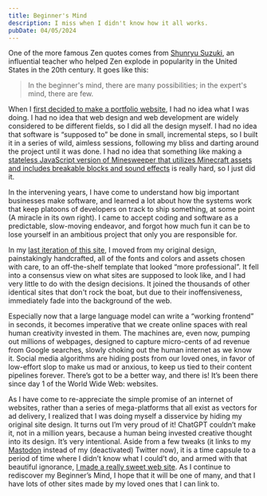 ```yaml
---
title: Beginner's Mind
description: I miss when I didn't know how it all works.
pubDate: 04/05/2024
---
```


One of the more famous Zen quotes comes from [Shunryu Suzuki](https://en.wikipedia.org/wiki/Zen_Mind,_Beginner%27s_Mind), an influential teacher who helped Zen explode in popularity in the United States in the 20th century. It goes like this:

> In the beginner's mind, there are many possibilities; in the expert's mind, there are few.

When I [first decided to make a portfolio website](/projects/giammattei), I had no idea what I was doing. I had no idea that web design and web development are widely considered to be different fields, so I did all the design myself. I had no idea that software is “supposed to” be done in small, incremental steps, so I built it in a series of wild, aimless sessions, following my bliss and darting around the project until it was done. I had no idea that something like making a [stateless JavaScript version of Minesweeper that utilizes Minecraft assets and includes breakable blocks and sound effects](/projects/minesweeper) is really hard, so I just did it.

In the intervening years, I have come to understand how big important businesses make software, and learned a lot about how the systems work that keep platoons of developers on track to ship something, at some point (A miracle in its own right). I came to accept coding and software as a predictable, slow-moving endeavor, and forgot how much fun it can be to lose yourself in an ambitious project that only you are responsible for.

In my [last iteration of this site](/projects/giammattei-3), I moved from my original design, painstakingly handcrafted, all of the fonts and colors and assets chosen with care, to an off-the-shelf template that looked “more professional”. It fell into a consensus view on what sites are supposed to look like, and I had very little to do with the design decisions. It joined the thousands of other identical sites that don't rock the boat, but due to their inoffensiveness, immediately fade into the background of the web.

Especially now that a large language model can write a “working frontend” in seconds, it becomes imperative that we create online spaces with real human creativity invested in them. The machines are, even now, pumping out millions of webpages, designed to capture micro-cents of ad revenue from Google searches, slowly choking out the human internet as we know it. Social media algorithms are hiding posts from our loved ones, in favor of low-effort slop to make us mad or anxious, to keep us tied to their content pipelines forever. There’s got to be a better way, and there is! It’s been there since day 1 of the World Wide Web: websites.

As I have come to re-appreciate the simple promise of an internet of websites, rather than a series of mega-platforms that all exist as vectors for ad delivery, I realized that I was doing myself a disservice by hiding my original site design. It turns out I’m very proud of it! ChatGPT couldn’t make it, not in a million years, because a human being invested creative thought into its design. It’s very intentional. Aside from a few tweaks (it links to my [Mastodon](https://wears.tigerpajamas.com/@phil) instead of my (deactivated) Twitter now), it is a time capsule to a period of time where I didn’t know what I could’t do, and armed with that beautiful ignorance, [I made a really sweet web site](/projects/giammattei-4). As I continue to rediscover my Beginner’s Mind, I hope that it will be one of many, and that I have lots of other sites made by my loved ones that I can link to.
